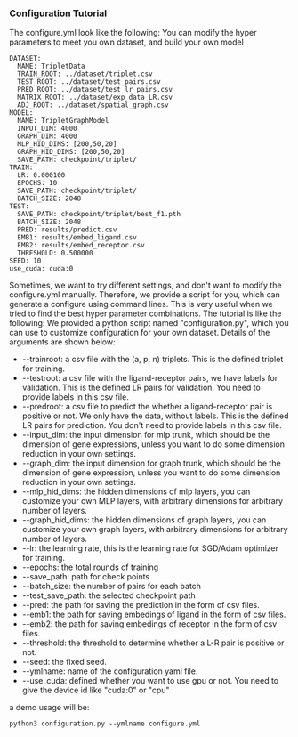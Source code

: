 ### Configuration Tutorial

The configure.yml look like the following:
You can modify the hyper parameters to meet you own dataset, and build your own model
```
DATASET:
  NAME: TripletData
  TRAIN_ROOT: ../dataset/triplet.csv
  TEST_ROOT: ../dataset/test_pairs.csv
  PRED_ROOT: ../dataset/test_lr_pairs.csv
  MATRIX_ROOT: ../dataset/exp_data_LR.csv
  ADJ_ROOT: ../dataset/spatial_graph.csv
MODEL:
  NAME: TripletGraphModel
  INPUT_DIM: 4000
  GRAPH_DIM: 4000
  MLP_HID_DIMS: [200,50,20]
  GRAPH_HID_DIMS: [200,50,20]
  SAVE_PATH: checkpoint/triplet/
TRAIN:
  LR: 0.000100
  EPOCHS: 10
  SAVE_PATH: checkpoint/triplet/
  BATCH_SIZE: 2048
TEST:
  SAVE_PATH: checkpoint/triplet/best_f1.pth
  BATCH_SIZE: 2048
  PRED: results/predict.csv
  EMB1: results/embed_ligand.csv
  EMB2: results/embed_receptor.csv
  THRESHOLD: 0.500000
SEED: 10
use_cuda: cuda:0
```
Sometimes, we want to try different settings, and don't want to modify the configure.yml manually. Therefore, we provide a script for you, which can generate a configure using command lines. This is very useful when we tried to find the best hyper parameter combinations. The tutorial is like the following: 
We provided a python script named "configuration.py", which you can use to customize configuration for your own dataset. Details of the arguments are shown below:

* --trainroot: a csv file with the (a, p, n) triplets. This is the defined triplet for training.
* --testroot: a csv file with the ligand-receptor pairs, we have labels for validation. This is the defined LR pairs for validation. You need to provide labels in this csv file.
* --predroot: a csv file to predict the whether a ligand-receptor pair is positive or not. We only have the data, without labels. This is the defined LR pairs for prediction. You don't need to provide labels in this csv file.
* --input_dim: the input dimension for mlp trunk, which should be the dimension of gene expressions, unless you want to do some dimension reduction in your own settings.
* --graph_dim: the input dimension for graph trunk, which should be the dimension of gene expression, unless you want to do some dimension reduction in your own settings.
* --mlp_hid_dims: the hidden dimensions of mlp layers, you can customize your own MLP layers, with arbitrary dimensions for arbitrary number of layers.
* --graph_hid_dims: the hidden dimensions of graph layers,  you can customize your own graph layers, with arbitrary dimensions for arbitrary number of layers.
* --lr: the learning rate, this is the learning rate for SGD/Adam optimizer for training.
* --epochs: the total rounds of training
* --save_path: path for check points
* --batch_size: the number of pairs for each batch
* --test_save_path: the selected checkpoint path
* --pred: the path for saving the prediction in the form of csv files.
* --emb1: the path for saving embedings of ligand in the form of csv files.
* --emb2: the path for saving embedings of receptor in the form of csv files.
* --threshold: the threshold to determine whether a L-R pair is positive or not.
* --seed: the fixed seed.
* --ymlname: name of the configuration yaml file.
* --use_cuda: defined whether you want to use gpu or not. You need to give the device id like "cuda:0" or "cpu"

a demo usage will be:
```
python3 configuration.py --ymlname configure.yml
```
